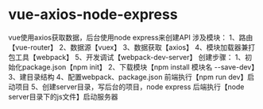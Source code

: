 # vue-axios-node-express
vue使用axios获取数据，后台使用node express来创建API
涉及模块：
1、路由【vue-router】
2、数据源【vuex】
3、数据获取【axios】
4、模块加载器兼打包工具【webpack】
5、开发调试【webpack-dev-server】
创建步骤：
1、初始化package.json【npm init】
2、下载模块【npm install 模块名 --save-dev】
3、建目录结构
4、配置webpack、package.json
前端执行【npm run dev】启动项目
5、创建server目录，写后台的项目，node express
后端执行【node server目录下的js文件】启动服务器
